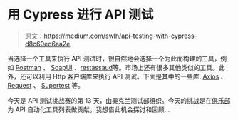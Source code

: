 # 用 Cypress 进行 API 测试

> 原文：<https://medium.com/swlh/api-testing-with-cypress-d8c60ed6aa2e>

当选择一个工具来执行 API 测试时，很自然地会选择一个为此而构建的工具，例如 [Postman](https://www.getpostman.com/) 、 [SoapUI](https://www.soapui.org/) 、[restassaud](http://rest-assured.io/)等。市场上还有很多其他类似的工具。此外，还可以利用 Http 客户端库来执行 API 测试。下面是其中的一些库: [Axios](https://github.com/axios/axios) 、 [Request](https://github.com/request/request) 、 [Supertest](https://github.com/visionmedia/supertest) 等。

今天是 API 测试挑战赛的第 13 天，由奥克兰测试部组织。今天的挑战是在[俱乐部](https://club.ministryoftesting.com/)为 API 自动化工具列表做贡献。我想借此机会探讨和回顾…